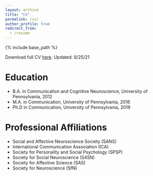 ```yaml
---
layout: archive
title: "CV"
permalink: /cv/
author_profile: true
redirect_from:
  - /resume
---
```


{% include base_path %}

Download full CV <a href="http://elisabaek.github.io/files/CV_ElisaBaek.pdf" target="_blank">here</a>. Updated: 8/25/21

Education
======
* B.A. in Communication and Cognitive Neuroscience, University of Pennsylvania, 2012
* M.A. in Communication, University of Pennsylvania, 2016
* Ph.D in Communication, University of Pennsylvania, 2019

Professional Affiliations
======
* Social and Affective Neuroscience Society (SANS)
* International Communication Association (ICA)
* Society for Personality and Social Psychology (SPSP)
* Society for Social Neuroscience (S4SN)
* Society for Affective Science (SAS)
* Society for Neuroscience (SfN)
